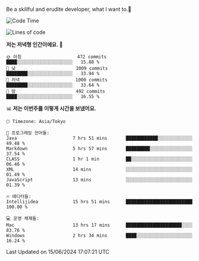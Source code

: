 Be a skillful and erudite developer, what I want to.👶

<!--START_SECTION:waka-->
![Code Time](http://img.shields.io/badge/Code%20Time-883%20hrs%2036%20mins-blue)

![Lines of code](https://img.shields.io/badge/%EC%A0%80%EB%8A%94%20%EC%97%AC%ED%83%9C%EA%B9%8C%EC%A7%80%20-2.3%20million%20%EC%A4%84%EC%9D%98%20%EC%BD%94%EB%93%9C%EB%A5%BC%20%EC%9E%91%EC%84%B1%ED%96%88%EC%96%B4%EC%9A%94.-blue)

**저는 저녁형 인간이에요. 🦉** 

```text
🌞 아침                     472 commits         ████░░░░░░░░░░░░░░░░░░░░░   15.88 % 
🌆 낮　                     1009 commits        ████████░░░░░░░░░░░░░░░░░   33.94 % 
🌃 저녁                     1000 commits        ████████░░░░░░░░░░░░░░░░░   33.64 % 
🌙 밤　                     492 commits         ████░░░░░░░░░░░░░░░░░░░░░   16.55 % 
```


📊 **저는 이번주를 이렇게 시간을 보냈어요.** 

```text
🕑︎ Timezone: Asia/Tokyo

💬 프로그래밍 언어들: 
Java                     7 hrs 51 mins       ████████████░░░░░░░░░░░░░   49.48 % 
Markdown                 5 hrs 57 mins       █████████░░░░░░░░░░░░░░░░   37.54 % 
CLASS                    1 hr 1 min          ██░░░░░░░░░░░░░░░░░░░░░░░   06.46 % 
XML                      14 mins             ░░░░░░░░░░░░░░░░░░░░░░░░░   01.49 % 
JavaScript               13 mins             ░░░░░░░░░░░░░░░░░░░░░░░░░   01.39 % 

🔥 에디터들: 
Intellijidea             15 hrs 51 mins      █████████████████████████   100.00 % 

💻 운영 체제들: 
Mac                      13 hrs 17 mins      █████████████████████░░░░   83.76 % 
Windows                  2 hrs 34 mins       ████░░░░░░░░░░░░░░░░░░░░░   16.24 % 
```


 Last Updated on 15/06/2024 17:07:21 UTC
<!--END_SECTION:waka-->

